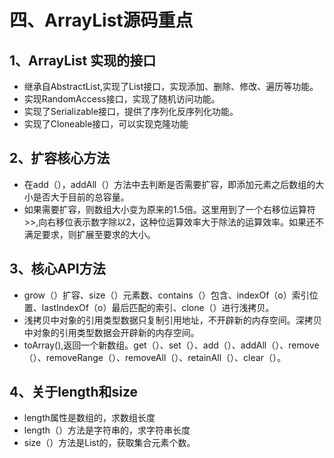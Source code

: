 # 四、ArrayList源码重点
## 1、ArrayList 实现的接口
* 继承自AbstractList<E>,实现了List<E>接口，实现添加、删除、修改、遍历等功能。
* 实现RandomAccess接口，实现了随机访问功能。
* 实现了Serializable接口，提供了序列化反序列化功能。
* 实现了Cloneable接口，可以实现克隆功能
## 2、扩容核心方法
* 在add（），addAll（）方法中去判断是否需要扩容，即添加元素之后数组的大小是否大于目前的总容量。
* 如果需要扩容，则数组大小变为原来的1.5倍。这里用到了一个右移位运算符>>,向右移位表示数字除以2，这种位运算效率大于除法的运算效率。如果还不满足要求，则扩展至要求的大小。
## 3、核心API方法
* grow（）扩容、size（）元素数、contains（）包含、indexOf（o）索引位置、lastIndexOf（o）最后匹配的索引、clone（）进行浅拷贝。
* 浅拷贝中对象的引用类型数据只复制引用地址，不开辟新的内存空间。深拷贝中对象的引用类型数据会开辟新的内存空间。
* toArray(),返回一个新数组。get（）、set（）、add（）、addAll（）、remove（）、removeRange（）、removeAll（）、retainAll（）、clear（）。
## 4、关于length和size
* length属性是数组的，求数组长度
* length（）方法是字符串的，求字符串长度
* size（）方法是List的，获取集合元素个数。
